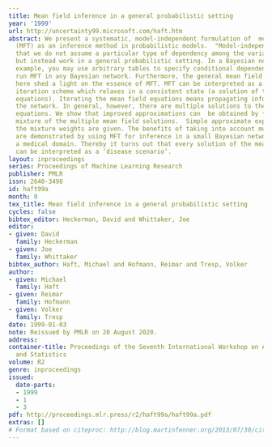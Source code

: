 ```yaml
---
title: Mean field inference in a general probabilistic setting
year: '1999'
url: http://uncertainty99.microsoft.com/haft.htm
abstract: We present a systematic, model-independent formulation of  mean field theory
  (MFT) as an inference method in probabilistic models.  "Model-independent" means
  that we do not assume a particular type of dependency among the variables of a domain
  but instead work in a general probabilistic setting. In a Bayesian network, for
  example, you may use arbitrary tables to specify conditional dependencies and thus
  run MFT in any Bayesian network. Furthermore, the general mean field equations derived
  here shed a light on the essence of MFT. MFT can be interpreted as a <em>local</em>
  iteration scheme which relaxes in a consistent state (a solution of the mean field
  equations). Iterating the mean field equations means propagating information through
  the network. In general, however, there are multiple solutions to the mean field
  equations. We show that improved approximations can  be obtained by forming a weighted
  mixture of the multiple mean field solutions.  Simple approximate expressions for
  the mixture weights are given. The benefits of taking into account multiple solutions
  are demonstrated by using MFT for inference in a small Bayesian network representing
  a medical domain. Thereby it turns out that every solution of the mean field equations
  can be interpreted as a ’disease scenario’.
layout: inproceedings
series: Proceedings of Machine Learning Research
publisher: PMLR
issn: 2640-3498
id: haft99a
month: 0
tex_title: Mean field inference in a general probabilistic setting
cycles: false
bibtex_editor: Heckerman, David and Whittaker, Joe
editor:
- given: David
  family: Heckerman
- given: Joe
  family: Whittaker
bibtex_author: Haft, Michael and Hofmann, Reimar and Tresp, Volker
author:
- given: Michael
  family: Haft
- given: Reimar
  family: Hofmann
- given: Volker
  family: Tresp
date: 1999-01-03
note: Reissued by PMLR on 20 August 2020.
address:
container-title: Proceedings of the Seventh International Workshop on Artificial Intelligence
  and Statistics
volume: R2
genre: inproceedings
issued:
  date-parts:
  - 1999
  - 1
  - 3
pdf: http://proceedings.mlr.press/r2/haft99a/haft99a.pdf
extras: []
# Format based on citeproc: http://blog.martinfenner.org/2013/07/30/citeproc-yaml-for-bibliographies/
---
```

